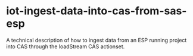 # iot-ingest-data-into-cas-from-sas-esp
A technical description of how to ingest data from an ESP running project into CAS through the loadStream CAS actionset.
